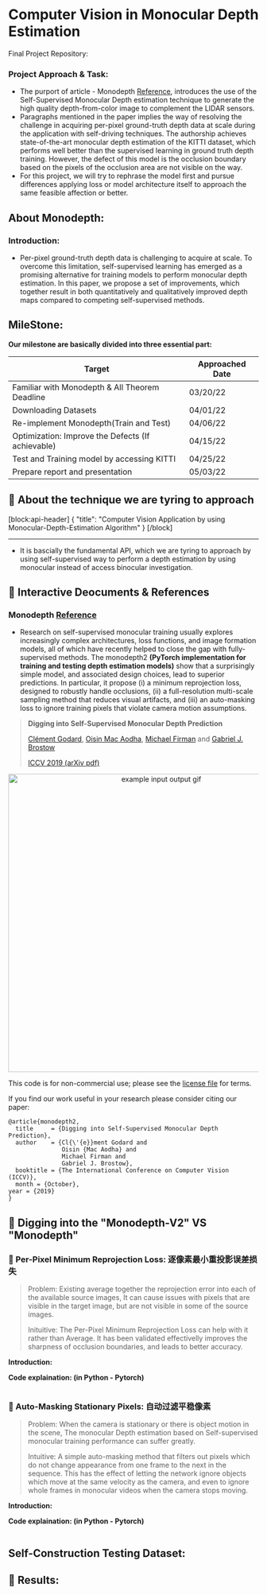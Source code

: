 # Computer Vision in Monocular Depth Estimation
Final Project Repository: 

### Project Approach & Task: 
- The purport of article - Monodepth [Reference](https://arxiv.org/abs/1806.01260), introduces the use of the Self-Supervised Monocular Depth estimation technique to generate the high quality depth-from-color image to complement the LIDAR sensors. 
- Paragraphs mentioned in the paper implies the way of resolving the challenge in acquiring per-pixel ground-truth depth data at scale during the application with self-driving techniques. The authorship achieves state-of-the-art monocular depth estimation of the KITTI dataset, which performs well better than the supervised learning in ground truth depth training. However, the defect of this model is the occlusion boundary based on the pixels of the occlusion area are not visible on the way. 
- For this project, we will try to rephrase the model first and pursue differences applying loss or model architecture itself to approach the same feasible affection or better.

## About Monodepth:

### Introduction: 
- Per-pixel ground-truth depth data is challenging to acquire at scale. To overcome this limitation, self-supervised learning has emerged as a promising alternative for training models to perform monocular depth estimation. In this paper, we propose a set of improvements, which together result in both quantitatively and qualitatively improved depth maps compared to competing self-supervised methods.

## MileStone:

**Our milestone are basically divided into three essential part:**

| Target      | Approached Date |
| ----------- | ----------- |
| Familiar with Monodepth & All Theorem Deadline | 03/20/22 |
| Downloading Datasets | 04/01/22 |
| Re-implement Monodepth(Train and Test) | 04/06/22 |
| Optimization: Improve the Defects (If achievable) | 04/15/22 |
| Test and Training model by accessing KITTI | 04/25/22 |
| Prepare report and presentation | 05/03/22|


## 📝 About the technique we are tyring to approach

[block:api-header]
{
  "title": "Computer Vision Application by using Monocular-Depth-Estimation Algorithm"
}
[/block]

** **

* It is bascially the fundamental API, which we are tyring to approach by using self-supervised way to perform a depth estimation by using monocular instead of access binocular investigation.


## 🚦 Interactive Deocuments & References

### Monodepth [Reference](https://github.com/nianticlabs/monodepth2)

* Research on self-supervised monocular training usually explores increasingly complex architectures, loss functions, and image formation models, all of which have recently helped to close the gap with fully-supervised methods. The monodepth2 **(PyTorch implementation for training and testing depth estimation models)** show that a surprisingly simple model, and associated design choices, lead to superior predictions. In particular, it  propose (i) a minimum reprojection loss, designed to robustly handle occlusions, (ii) a full-resolution multi-scale sampling method that reduces visual artifacts, and (iii) an auto-masking loss to ignore training pixels that violate camera motion assumptions.

> **Digging into Self-Supervised Monocular Depth Prediction**
>
> [Clément Godard](http://www0.cs.ucl.ac.uk/staff/C.Godard/), [Oisin Mac Aodha](http://vision.caltech.edu/~macaodha/), [Michael Firman](http://www.michaelfirman.co.uk) and [Gabriel J. Brostow](http://www0.cs.ucl.ac.uk/staff/g.brostow/)
>
> [ICCV 2019 (arXiv pdf)](https://arxiv.org/abs/1806.01260)

<p align="center">
  <img src="Picture/teaser.gif" alt="example input output gif" width="600" />
</p>

This code is for non-commercial use; please see the [license file](LICENSE) for terms.

If you find our work useful in your research please consider citing our paper:

```
@article{monodepth2,
  title     = {Digging into Self-Supervised Monocular Depth Prediction},
  author    = {Cl{\'{e}}ment Godard and
               Oisin {Mac Aodha} and
               Michael Firman and
               Gabriel J. Brostow},
  booktitle = {The International Conference on Computer Vision (ICCV)},
  month = {October},
year = {2019}
}
```


## 💬 Digging into the "Monodepth-V2" VS "Monodepth" 


### 📝 Per-Pixel Minimum Reprojection Loss: 逐像素最小重投影误差损失

> Problem: Existing average together the reprojection error into each of the available source images, It can cause issues with pixels that are visible in the target image, but are not visible in some of the source images.
>
> Inituitive: The Per-Pixel Minimum Reprojection Loss can help with it rather than Average. It has been validated effectivelly improves the sharpness of occlusion boundaries, and leads to better accuracy.


**Introduction:** 

**Code explaination: (in Python - Pytorch)**

```python

```

### 📝 Auto-Masking Stationary Pixels: 自动过滤平稳像素

> Problem: When the camera is stationary or there is object motion in the scene, The monocular Depth estimation based on Self-supervised monocular training performance can suffer greatly. 
> 
> Intuitive: A simple auto-masking method that filters out pixels which do not change appearance from one frame to the next in the sequence. This has the effect of letting the network ignore objects which move at the same velocity as the camera, and even to ignore whole frames in monocular videos when the camera stops moving.

**Introduction:** 

**Code explaination: (in Python - Pytorch)**

```python

```


## Self-Construction Testing Dataset: 




## 💬 Results:

>  
